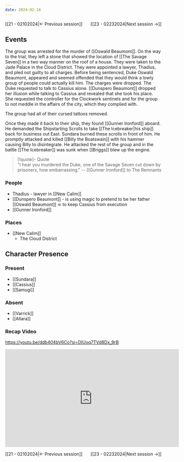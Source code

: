```yaml
---
date: 2024-02-18
---
```

[[21 - 02102024|← Previous session]] <span style="float: right;">[[23 - 02232024|Next session →]]</span>

## Events
The group was arrested for the murder of [[Oswald Beaumont]]. On the way to the trial, they left a stone that showed the location of [[The Savage Seven]] in a two way manner on the roof of a house. They were taken to the Jade Palace in the Cloud District. They were appointed a lawyer, Thadius, and pled not guilty to all charges. Before being sentenced, Duke Oswald Beaumont, appeared and seemed offended that they would think a lowly group of people could actually kill him. The charges were dropped. The Duke requested to talk to Cassius alone. [[Dunspero Beaumont]] dropped her illusion while talking to Cassius and revealed that she took his place. She requested the controller for the Clockwork sentinels and for the group to not meddle in the affairs of the city, which they complied with.

The group had all of their cursed tattoos removed.

Once they made it back to their ship, they found [[Gunner Ironford]] aboard. He demanded the Shipstarting Scrolls to take [[The Icebreaker|his ship]] back for business out East. Sundara burned these scrolls in front of him. He promptly attacked and killed [[Billy the Boatswain]] with his hammer causing Billy to disintegrate. He attacked the rest of the group and in the battle [[The Icebreaker]] was sunk when [[Briggs]] blew up the engine. 

> [!quote]- Quote  
> "I hear you murdered the Duke, one of the Savage Seven cut down by prisoners, how embarrassing."
> -- [[Gunner Ironford]] to The Remnants

### People
- Thadius - lawyer in [[New Calim]] 
- [[Dunspero Beaumont]] - is using magic to pretend to be her father [[Oswald Beaumont]] ☠ to keep Cassius from execution
- [[Gunner Ironford]] 


### Places 
- [[New Calim]] 
	- The Cloud District

## Character Presence 
### Present
- [[Sundara]] 
- [[Cassius]] 
- [[Samugi]] 
### Absent
- [[Varrick]]
- [[Allara]]

### Recap Video

https://youtu.be/ddb404bV6Co?si=DIUoq7TVd8Dx_9rB

<iframe width="560" height="315" src="https://www.youtube.com/embed/ddb404bV6Co?si=DIUoq7TVd8Dx_9rB" title="YouTube video player" frameborder="0" allow="accelerometer; autoplay; clipboard-write; encrypted-media; gyroscope; picture-in-picture; web-share" referrerpolicy="strict-origin-when-cross-origin" allowfullscreen></iframe>

[[21 - 02102024|← Previous session]] <span style="float: right;">[[23 - 02232024|Next session →]]</span>